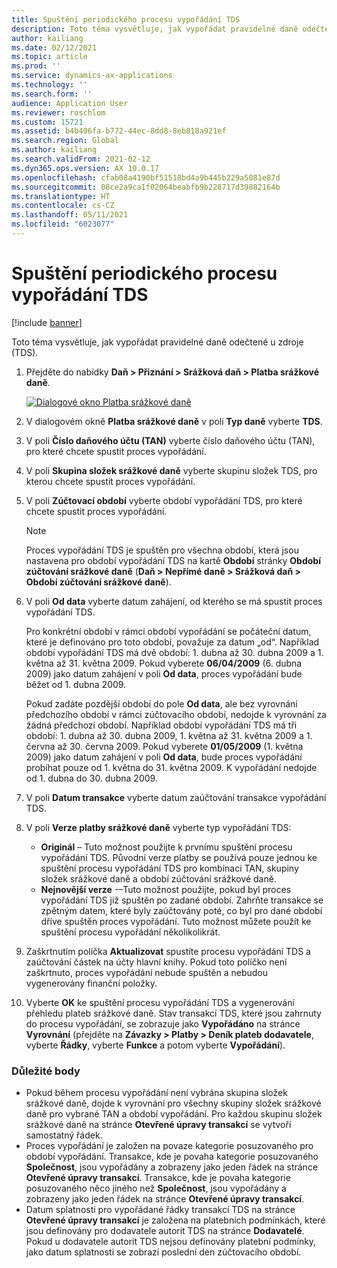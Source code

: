 ```yaml
---
title: Spuštění periodického procesu vypořádání TDS
description: Toto téma vysvětluje, jak vypořádat pravidelné daně odečtené u zdroje (TDS).
author: kailiang
ms.date: 02/12/2021
ms.topic: article
ms.prod: ''
ms.service: dynamics-ax-applications
ms.technology: ''
ms.search.form: ''
audience: Application User
ms.reviewer: roschlom
ms.custom: 15721
ms.assetid: b4b406fa-b772-44ec-8dd8-8eb818a921ef
ms.search.region: Global
ms.author: kailiang
ms.search.validFrom: 2021-02-12
ms.dyn365.ops.version: AX 10.0.17
ms.openlocfilehash: cfab08a4190bf51518bd4a9b445b229a5081e87d
ms.sourcegitcommit: 08ce2a9ca1f02064beabfb9b228717d39882164b
ms.translationtype: HT
ms.contentlocale: cs-CZ
ms.lasthandoff: 05/11/2021
ms.locfileid: "6023077"
---
```

# <a name="run-the-periodic-tds-settlement-process"></a>Spuštění periodického procesu vypořádání TDS

[!include [banner](../includes/banner.md)]

Toto téma vysvětluje, jak vypořádat pravidelné daně odečtené u zdroje (TDS).

1. Přejděte do nabídky **Daň \> Přiznání \> Srážková daň \> Platba srážkové daně**.

    [![Dialogové okno Platba srážkové daně](./media/apac-ind-TDS-47.png)](./media/apac-ind-TDS-47.png)

2. V dialogovém okně **Platba srážkové daně** v poli **Typ daně** vyberte **TDS**.
3. V poli **Číslo daňového účtu (TAN)** vyberte číslo daňového účtu (TAN), pro které chcete spustit proces vypořádání.
4. V poli **Skupina složek srážkové daně** vyberte skupinu složek TDS, pro kterou chcete spustit proces vypořádání.
5. V poli **Zúčtovací období** vyberte období vypořádání TDS, pro které chcete spustit proces vypořádání.

    > [!NOTE]
    > Proces vypořádání TDS je spuštěn pro všechna období, která jsou nastavena pro období vypořádání TDS na kartě **Období** stránky **Období zúčtování srážkové daně** (**Daň \> Nepřímé daně \> Srážková daň \> Období zúčtování srážkové daně**).

6. V poli **Od data** vyberte datum zahájení, od kterého se má spustit proces vypořádání TDS.

    Pro konkrétní období v rámci období vypořádání se počáteční datum, které je definováno pro toto období, považuje za datum „od“. Například období vypořádání TDS má dvě období: 1. dubna až 30. dubna 2009 a 1. května až 31. května 2009. Pokud vyberete **06/04/2009** (6. dubna 2009) jako datum zahájení v poli **Od data**, proces vypořádání bude běžet od 1. dubna 2009.

    Pokud zadáte pozdější období do pole **Od data**, ale bez vyrovnání předchozího období v rámci zúčtovacího období, nedojde k vyrovnání za žádná předchozí období. Například období vypořádání TDS má tři období: 1. dubna až 30. dubna 2009, 1. května až 31. května 2009 a 1. června až 30. června 2009. Pokud vyberete **01/05/2009** (1. května 2009) jako datum zahájení v poli **Od data**, bude proces vypořádání probíhat pouze od 1. května do 31. května 2009. K vypořádání nedojde od 1. dubna do 30. dubna 2009.

7. V poli **Datum transakce** vyberte datum zaúčtování transakce vypořádání TDS.
8. V poli **Verze platby srážkové daně** vyberte typ vypořádání TDS:

     - **Originál** – Tuto možnost použijte k prvnímu spuštění procesu vypořádání TDS. Původní verze platby se používá pouze jednou ke spuštění procesu vypořádání TDS pro kombinaci TAN, skupiny složek srážkové daně a období zúčtování srážkové daně.
    - **Nejnovější verze** -–Tuto možnost použijte, pokud byl proces vypořádání TDS již spuštěn po zadané období. Zahrňte transakce se zpětným datem, které byly zaúčtovány poté, co byl pro dané období dříve spuštěn proces vypořádání. Tuto možnost můžete použít ke spuštění procesu vypořádání několikolikrát.

9. Zaškrtnutím políčka **Aktualizovat** spustíte procesu vypořádání TDS a zaúčtování částek na účty hlavní knihy. Pokud toto políčko není zaškrtnuto, proces vypořádání nebude spuštěn a nebudou vygenerovány finanční položky.
10. Vyberte **OK** ke spuštění procesu vypořádání TDS a vygenerování přehledu plateb srážkové daně. Stav transakcí TDS, které jsou zahrnuty do procesu vypořádání, se zobrazuje jako **Vypořádáno** na stránce **Vyrovnání** (přejděte na **Závazky \> Platby \> Deník plateb dodavatele**, vyberte **Řádky**, vyberte **Funkce** a potom vyberte **Vypořádání**).

### <a name="important-points"></a>Důležité body

- Pokud během procesu vypořádání není vybrána skupina složek srážkové daně, dojde k vyrovnání pro všechny skupiny složek srážkové daně pro vybrané TAN a období vypořádání. Pro každou skupinu složek srážkové daně na stránce **Otevřené úpravy transakcí** se vytvoří samostatný řádek.
- Proces vypořádání je založen na povaze kategorie posuzovaného pro období vypořádání. Transakce, kde je povaha kategorie posuzovaného **Společnost**, jsou vypořádány a zobrazeny jako jeden řádek na stránce **Otevřené úpravy transakcí**. Transakce, kde je povaha kategorie posuzovaného něco jiného než **Společnost**, jsou vypořádány a zobrazeny jako jeden řádek na stránce **Otevřené úpravy transakcí**.
- Datum splatnosti pro vypořádané řádky transakcí TDS na stránce **Otevřené úpravy transakcí** je založena na platebních podmínkách, které jsou definovány pro dodavatele autorit TDS na stránce **Dodavatelé**. Pokud u dodavatele autorit TDS nejsou definovány platební podmínky, jako datum splatnosti se zobrazí poslední den zúčtovacího období.
